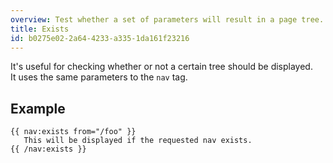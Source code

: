 ```yaml
---
overview: Test whether a set of parameters will result in a page tree.
title: Exists
id: b0275e02-2a64-4233-a335-1da161f23216
---
```

It's useful for checking whether or not a certain tree should be displayed.  
It uses the same parameters to the `nav` tag.

## Example

```
{{ nav:exists from="/foo" }}
   This will be displayed if the requested nav exists.
{{ /nav:exists }}
```
